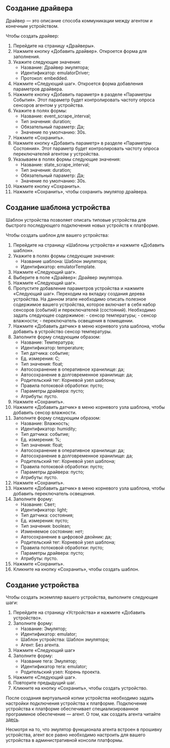## Создание драйвера

Драйвер — это описание способа коммуникации между агентом и конечным устройством.

Чтобы создать драйвер:

1. Перейдите на страницу «Драйверы».
2. Нажмите кнопку «Добавить драйвер». Откроется форма для заполнения.
3. Укажите следующие значения:
   - Название: Драйвер эмулятора;
   - Идентификатор: emulatorDriver;
   - Протокол: embedded.
4. Нажмите «Следующий шаг». Откроется форма добавления параметров драйвера.
5. Нажмите кнопку «Добавить параметр» в разделе «Параметры События». Этот параметр будет контролировать частоту опроса сенсоров агентом у устройства.
6. Укажите в полях формы:
   - Название: event_scrape_interval;
   - Тип значения: duration;
   - Обязательный параметр: Да;
   - Значение по умолчанию: 30s.
7. Нажмите «Сохранить».
8. Нажмите кнопку «Добавить параметр» в разделе «Параметры Состояния». Этот параметр будет контролировать частоту опроса переключателей агентом у устройства.
9. Указываем в полях формы следующие значения:
   - Название: state_scrape_interval;
   - Тип значения: duration;
   - Обязательный параметр: Да;
   - Значение по умолчанию: 30s.
10. Нажмите кнопку «Сохранить».
11. Нажмите «Сохранить», чтобы сохранить эмулятор драйвера.

## Создание шаблона устройства

Шаблон устройства позволяет описать типовые устройства для быстрого последующего подключения новых устройств к платформе.

Чтобы создать шаблон для вашего устройства:

1. Перейдите на страницу «Шаблоны устройств» и нажмите «Добавить шаблон».
2. Укажите в полях формы следующие значения:
   - Название шаблона: Шаблон эмулятора;
   - Идентификатор: emulatorTemplate.
3. Нажмите «Следующий шаг».
4. Выберите в поле «Драйвер»: Драйвер эмулятора.
5. Нажмите «Следующий шаг».
6. Пропустите добавление параметров устройства и нажмите «Следующий шаг».
   Переходим на вкладку создания дерева устройства. На данном этапе необходимо описать полезное содержимое вашего устройства, которое включает в себя набор сенсоров (событий) и переключателей (состояний).
   Необходимо задать следующее содержимое: - сенсор температуры; - сенсор влажности; - переключатель освещения в помещении.
7. Нажмите «Добавить датчик» в меню корневого узла шаблона, чтобы добавить в устройство сенсор температуры.
8. Заполните форму следующим образом:
   - Название: Температура;
   - Идентификатор: temperature;
   - Тип датчика: событие;
   - Ед. измерения: С;
   - Тип значения: float;
   - Автосохранение в оперативное хранилище: да;
   - Автосохранение в долговременное хранилище: да;
   - Родительский тег: Корневой узел шаблона;
   - Правила потоковой обработки: пусто;
   - Параметры драйвера: пусто;
   - Атрибуты: пусто.
9. Нажмите «Сохранить».
10. Нажмите «Добавить датчик» в меню корневого узла шаблона, чтобы добавить сенсор влажности.
11. Заполните форму следующим образом:
    - Название: Влажность;
    - Идентификатор: humidity;
    - Тип датчика: событие;
    - Ед. измерения: %;
    - Тип значения: float;
    - Автосохранение в оперативное хранилище: да;
    - Автосохранение в долговременное хранилище: да;
    - Родительский тег: Корневой узел шаблона;
    - Правила потоковой обработки: пусто;
    - Параметры драйвера: пусто;
    - Атрибуты: пусто.
12. Нажмите «Сохранить».
13. Нажмите «Добавить датчик» в меню корневого узла шаблона, чтобы добавить переключатель освещения.
14. Заполните форму:
    - Название: Свет;
    - Идентификатор: light;
    - Тип датчика: состояния;
    - Ед. измерения: пусто;
    - Тип значения: boolean;
    - Изменяемое состояние: нет;
    - Автосохранение в цифровой двойник: да;
    - Родительский тег: Корневой узел шаблона;
    - Правила потоковой обработки: пусто;
    - Параметры драйвера: пусто;
    - Атрибуты: пусто.
15. Нажмите «Сохранить».
16. Кликните на кнопку «Сохранить», чтобы создать шаблон.

## Создание устройства

Чтобы создать экземпляр вашего устройства, выполните следующие шаги:

1. Перейдите на страницу «Устройства» и нажмите «Добавить устройство».
2. Заполните форму:
   - Название: Эмулятор;
   - Идентификатор: emulator;
   - Шаблон устройства: Шаблон эмулятора;
   - Агент: Без агента.
3. Нажмите «Следующий шаг»
4. Заполните форму:
   - Название тега: Эмулятор;
   - Идентификатор тега: emulator;
   - Родительский узел: Корень проекта.
5. Нажмите «Следующий шаг».
6. Повторите предыдущий шаг.
7. Кликните на кнопку «Сохранить», чтобы создать устройство.

После создания виртуальной копии устройства необходимо задать настройки подключения устройства к платформе. Подключение устройства к платформе обеспечивает специализированное программное обеспечение — агент. О том, как создать агента читайте [здесь](https://mcs.mail.ru/docs/ru/additionals/IoT/IoT-start/connect-device).

Несмотря на то, что эмулятор функционала агента встроен в прошивку устройства, агент все равно необходимо настроить для вашего устройства в административной консоли платформы.
